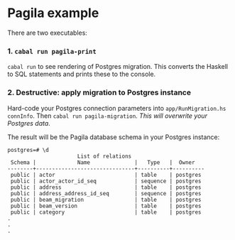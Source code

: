 # Pagila example

There are two executables:

### 1. `cabal run pagila-print`
`cabal run` to see rendering of Postgres migration. This converts the Haskell to SQL statements and prints these to the console.

### 2. Destructive: apply migration to Postgres instance

Hard-code your Postgres connection parameters into `app/RunMigration.hs` `connInfo`.
Then `cabal run pagila-migration`. *This will overwrite your Postgres data*.

The result will be the Pagila database schema in your Postgres instance:
```
postgres=# \d
                      List of relations
 Schema |             Name              |   Type   |  Owner
--------+-------------------------------+----------+----------
 public | actor                         | table    | postgres
 public | actor_actor_id_seq            | sequence | postgres
 public | address                       | table    | postgres
 public | address_address_id_seq        | sequence | postgres
 public | beam_migration                | table    | postgres
 public | beam_version                  | table    | postgres
 public | category                      | table    | postgres
.
.
.
```

